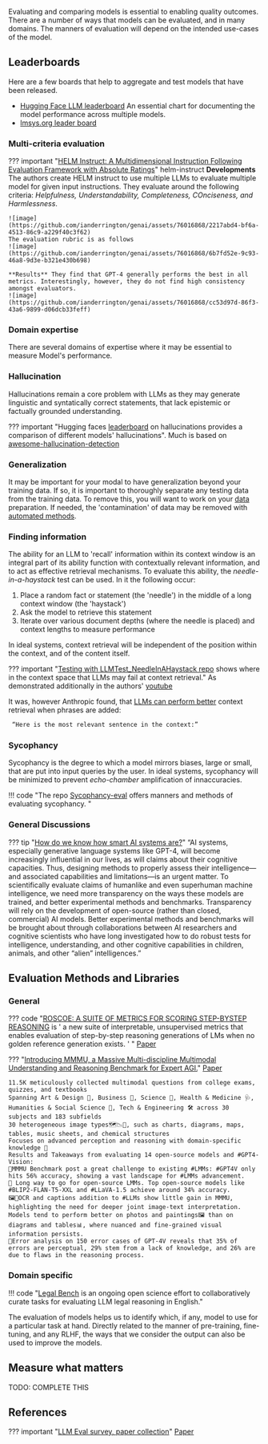 Evaluating and comparing models is essential to enabling quality outcomes. There are a number of ways that models can be evaluated, and in many domains. The manners of evaluation will depend on the intended use-cases of the model.


## Leaderboards

Here are a few boards that help to aggregate and test models that have been released.

- [Hugging Face LLM leaderboard](https://huggingface.co/spaces/HuggingFaceH4/open_llm_leaderboard) An essential chart for documenting the model performance across multiple models.
- [lmsys.org leader board](https://lmsys.org/blog/2023-06-22-leaderboard/)

### Multi-criteria evaluation

??? important "[HELM Instruct: A Multidimensional Instruction Following Evaluation Framework with Absolute Ratings](https://crfm.stanford.edu/2024/02/18/helm-instruct.html)" helm-instruct
    **Developments** The authors create HELM instruct to use multiple LLMs to evaluate multiple model for given input instructions. They evaluate around the following criteria: _Helpfulness, Understandability, Completeness, COnciseness, and Harmlessness_. 

    ![image](https://github.com/ianderrington/genai/assets/76016868/2217abd4-bf6a-4513-86c9-a229f40c3f62)
    The evaluation rubric is as follows
    ![image](https://github.com/ianderrington/genai/assets/76016868/6b7fd52e-9c93-46a8-9d3e-b321e430b698)
    
    **Results** They find that GPT-4 generally performs the best in all metrics. Interestingly, however, they do not find high consistency amongst evaluators.
    ![image](https://github.com/ianderrington/genai/assets/76016868/cc53d97d-86f3-43a6-9899-d06dcb33feff)



        
        

### Domain expertise
There are several domains of expertise where it may be essential to measure Model's performance. 


### Hallucination
Hallucinations remain a core problem with LLMs as they may generate linguistic and syntatically correct statements, that lack epistemic or factually grounded understanding. 

??? important "Hugging faces [leaderboard](https://huggingface.co/blog/leaderboards-on-the-hub-hallucinations) on hallucinations provides a comparison of different models' hallucinations". 
    Much is based on [awesome-hallucination-detection](https://github.com/EdinburghNLP/awesome-hallucination-detection) 

### Generalization
It may be important for your modal to have generalization beyond your training data. If so, it is important to thoroughly separate any testing data from the training data. To remove this, you will want to work on your [data](../data/index.md) preparation. If needed, the 'contamination' of data may be removed with [automated methods](https://lmsys.org/blog/2023-11-14-llm-decontaminator/).


### Finding information

The ability for an LLM to 'recall' information within its context window is an integral part of its ability function with contextually relevant information, and to act as effective retrieval mechanisms. To evaluate this ability, the _needle-in-a-haystack_ test can be used. In it the following occur: 

1. Place a random fact or statement (the 'needle') in the middle of a long context window (the 'haystack')
2. Ask the model to retrieve this statement
3. Iterate over various document depths (where the needle is placed) and context lengths to measure performance

In ideal systems, context retrieval will be independent of the position within the context, and of the content itself. 

??? important "[Testing with LLMTest_NeedleInAHaystack repo](https://github.com/gkamradt/LLMTest_NeedleInAHaystack) shows where in the context space that LLMs may fail at context retrieval." 
    As demonstrated additionally in the authors' [youtube](https://www.youtube.com/watch?v=KwRRuiCCdmc)

It was, however Anthropic found, that [LLMs can perform better](https://www.anthropic.com/news/claude-2-1-prompting) context retrieval when phrases are added: 

```markdown
 “Here is the most relevant sentence in the context:” 
```

### Sycophancy

Sycophancy is the degree to which a model mirrors biases, large or small, that are put into input queries by the user. In ideal systems, sycophancy will be minimized to prevent _echo-chamber_ amplification of innaccuracies. 

!!! code "The repo [Sycophancy-eval](https://github.com/meg-tong/sycophancy-eval) offers manners and methods of evaluating sycophancy. "

### General Discussions
??? tip "[How do we know how smart AI systems are?](https://www.science.org/doi/10.1126/science.adj5957)"
    “AI systems, especially generative language systems like GPT-4, will become increasingly influential in our lives, as will claims about their cognitive capacities. Thus, designing methods to properly assess their intelligence—and associated capabilities and limitations—is an urgent matter. To scientifically evaluate claims of humanlike and even superhuman machine intelligence, we need more transparency on the ways these models are trained, and better experimental methods and benchmarks. Transparency will rely on the development of open-source (rather than closed, commercial) AI models. Better experimental methods and benchmarks will be brought about through collaborations between AI researchers and cognitive scientists who have long investigated how to do robust tests for intelligence, understanding, and other cognitive capabilities in children, animals, and other “alien” intelligences.”


## Evaluation Methods and Libraries
### General

??? code "[ROSCOE: A SUITE OF METRICS FOR SCORING STEP-BYSTEP REASONING](https://github.com/facebookresearch/ParlAI/tree/main/projects/roscoe) is ' a new suite of interpretable, unsupervised metrics that enables evaluation of step-by-step reasoning generations of LMs when no golden reference generation exists. ' "
    [Paper](https://arxiv.org/pdf/2212.07919.pdf)


??? "[Introducing MMMU, a Massive Multi-discipline Multimodal Understanding and Reasoning Benchmark for Expert AGI.](https://mmmu-benchmark.github.io)"
    [Paper](https://arxiv.org/pdf/2311.16502.pdf)

    11.5K meticulously collected multimodal questions from college exams, quizzes, and textbooks
    Spanning Art & Design 🎨, Business 💼, Science 🔬, Health & Medicine 🩺, Humanities & Social Science 📖, Tech & Engineering 🛠️ across 30 subjects and 183 subfields
    30 heterogeneous image types🗺️📉🎼, such as charts, diagrams, maps, tables, music sheets, and chemical structures
    Focuses on advanced perception and reasoning with domain-specific knowledge 🧠
    Results and Takeaways from evaluating 14 open-source models and #GPT4-Vision:
    🧐MMMU Benchmark post a great challenge to existing #LMMs: #GPT4V only hits 56% accuracy, showing a vast landscape for #LMMs advancement.
    💪 Long way to go for open-source LMMs. Top open-source models like #BLIP2-FLAN-T5-XXL and #LLaVA-1.5 achieve around 34% accuracy.
    🖼️📝OCR and captions addition to #LLMs show little gain in MMMU, highlighting the need for deeper joint image-text interpretation.
    Models tend to perform better on photos and paintings🖼️ than on diagrams and tables📊, where nuanced and fine-grained visual information persists.
    🤖Error analysis on 150 error cases of GPT-4V reveals that 35% of errors are perceptual, 29% stem from a lack of knowledge, and 26% are due to flaws in the reasoning process.

### Domain specific

!!! code "[Legal Bench](https://github.com/HazyResearch/legalbench/) is an ongoing open science effort to collaboratively curate tasks for evaluating LLM legal reasoning in English."

The evaluation of models helps us to identify which, if any, model to use for a particular task at hand. Directly related to the manner of pre-training, fine-tuning, and any RLHF, the ways that we consider the output can also be used to improve the models.

## Measure what matters

TODO: COMPLETE THIS

## References

??? important "[LLM Eval survey, paper collection](https://github.com/MLGroupJLU/LLM-eval-survey)"
    [Paper](https://arxiv.org/abs/2307.03109)
